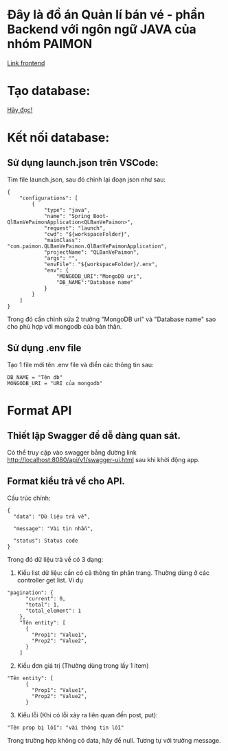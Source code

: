 # Đây là đồ án Quản lí bán vé - phần Backend với ngôn ngữ JAVA của nhóm PAIMON

[Link frontend](https://github.com/RioRichard/NhaXePaimonFE)

# Tạo database: 

[Hãy đọc!](/mongoDB)

# Kết nối database:

## Sử dụng launch.json trên VSCode:

Tìm file launch.json, sau đó chỉnh lại đoạn json như sau:

````
{
    "configurations": [
        {
            "type": "java",
            "name": "Spring Boot-QlBanVePaimonApplication<QLBanVePaimon>",
            "request": "launch",
            "cwd": "${workspaceFolder}",
            "mainClass": "com.paimon.QLBanVePaimon.QlBanVePaimonApplication",
            "projectName": "QLBanVePaimon",
            "args": "",
            "envFile": "${workspaceFolder}/.env",
            "env": {
                "MONGODB_URI":"MongoDB uri",
                "DB_NAME":"Database name"
            }
        }
    ]
}
````

Trong đó cần chỉnh sửa 2 trường "MongoDB uri" và "Database name" sao cho phù hợp với mongodb của bản thân.

## Sử dụng .env file

Tạo 1 file mới tên .env file và điền các thông tin sau:

````
DB_NAME = "Tên db"
MONGODB_URI = "URI của mongodb"
````

# Format API

## Thiết lập Swagger để dễ dàng quan sát.

Có thể truy cập vào swagger bằng đường link [http://localhost:8080/api/v1/swagger-ui.html](http://localhost:8080/api/v1/swagger-ui.html) sau khi khởi động app.

## Format kiểu trả về cho API.

Cấu trúc chính:

``````
{
  "data": "Dữ liệu trả về",

  "message": "Vài tin nhắn",

  "status": Status code
}
``````

Trong đó dữ liệu trả về có 3 dạng:

1. Kiểu list dữ liệu: cần có cả thông tin phân trang. Thường dùng ở các controller get list. Ví dụ

``````
"pagination": {
      "current": 0,
      "total": 1,
      "total_element": 1
    },
    "Tên entity": [
      {
        "Prop1": "Value1",
        "Prop2": "Value2",
      }
    ]
``````
2. Kiểu đơn giá trị (Thường dùng trong lấy 1 item)

``````
"Tên entity": [
      {
        "Prop1": "Value1",
        "Prop2": "Value2",
      }
``````

3. Kiểu lỗi (Khi có lỗi xảy ra liên quan đến post, put):
``````
"Tên prop bị lỗi": "vài thông tin lỗi" 
``````

Trong trường hợp không có data, hãy để null. Tương tự với trường message.




